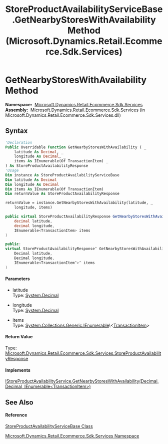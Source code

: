 ﻿---
title: StoreProductAvailabilityServiceBase.GetNearbyStoresWithAvailability Method  (Microsoft.Dynamics.Retail.Ecommerce.Sdk.Services)
TOCTitle: GetNearbyStoresWithAvailability Method
ms:assetid: M:Microsoft.Dynamics.Retail.Ecommerce.Sdk.Services.StoreProductAvailabilityServiceBase.GetNearbyStoresWithAvailability(System.Decimal,System.Decimal,System.Collections.Generic.IEnumerable{Microsoft.Dynamics.Retail.Ecommerce.Sdk.Core.Models.TransactionItem})
ms:mtpsurl: https://technet.microsoft.com/en-us/library/microsoft.dynamics.retail.ecommerce.sdk.services.storeproductavailabilityservicebase.getnearbystoreswithavailability(v=AX.60)
ms:contentKeyID: 65316986
ms.date: 05/18/2015
mtps_version: v=AX.60
f1_keywords:
- Microsoft.Dynamics.Retail.Ecommerce.Sdk.Services.StoreProductAvailabilityServiceBase.GetNearbyStoresWithAvailability
dev_langs:
- CSharp
- C++
- VB
---

# GetNearbyStoresWithAvailability Method

**Namespace:**  [Microsoft.Dynamics.Retail.Ecommerce.Sdk.Services](microsoft-dynamics-retail-ecommerce-sdk-services-namespace.md)  
**Assembly:**  Microsoft.Dynamics.Retail.Ecommerce.Sdk.Services (in Microsoft.Dynamics.Retail.Ecommerce.Sdk.Services.dll)

## Syntax

``` vb
'Declaration
Public Overridable Function GetNearbyStoresWithAvailability ( _
    latitude As Decimal, _
    longitude As Decimal, _
    items As IEnumerable(Of TransactionItem) _
) As StoreProductAvailabilityResponse
'Usage
Dim instance As StoreProductAvailabilityServiceBase
Dim latitude As Decimal
Dim longitude As Decimal
Dim items As IEnumerable(Of TransactionItem)
Dim returnValue As StoreProductAvailabilityResponse

returnValue = instance.GetNearbyStoresWithAvailability(latitude, _
    longitude, items)
```

``` csharp
public virtual StoreProductAvailabilityResponse GetNearbyStoresWithAvailability(
    decimal latitude,
    decimal longitude,
    IEnumerable<TransactionItem> items
)
```

``` c++
public:
virtual StoreProductAvailabilityResponse^ GetNearbyStoresWithAvailability(
    Decimal latitude, 
    Decimal longitude, 
    IEnumerable<TransactionItem^>^ items
)
```

#### Parameters

  - latitude  
    Type: [System.Decimal](https://technet.microsoft.com/en-us/library/1k2e8atx\(v=ax.60\))  

<!-- end list -->

  - longitude  
    Type: [System.Decimal](https://technet.microsoft.com/en-us/library/1k2e8atx\(v=ax.60\))  

<!-- end list -->

  - items  
    Type: [System.Collections.Generic.IEnumerable](https://technet.microsoft.com/en-us/library/9eekhta0\(v=ax.60\))\<[TransactionItem](transactionitem-class-microsoft-dynamics-retail-ecommerce-sdk-core-models.md)\>  

#### Return Value

Type: [Microsoft.Dynamics.Retail.Ecommerce.Sdk.Services.StoreProductAvailabilityResponse](storeproductavailabilityresponse-class-microsoft-dynamics-retail-ecommerce-sdk-services.md)  

#### Implements

[IStoreProductAvailabilityService.GetNearbyStoresWithAvailability(Decimal, Decimal, IEnumerable\<TransactionItem\>)](istoreproductavailabilityservice-getnearbystoreswithavailability-method-microsoft-dynamics-retail-ecommerce-sdk-services.md)  

## See Also

#### Reference

[StoreProductAvailabilityServiceBase Class](storeproductavailabilityservicebase-class-microsoft-dynamics-retail-ecommerce-sdk-services.md)

[Microsoft.Dynamics.Retail.Ecommerce.Sdk.Services Namespace](microsoft-dynamics-retail-ecommerce-sdk-services-namespace.md)

